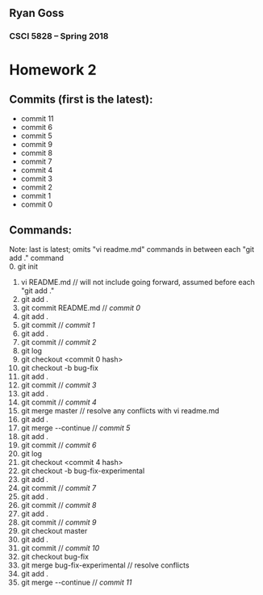 ## Ryan Goss
### CSCI 5828 – Spring 2018
# Homework 2

## Commits (first is the latest):
* commit 11
* commit 6
* commit 5
* commit 9
* commit 8
* commit 7
* commit 4
* commit 3
* commit 2
* commit 1
* commit 0

## Commands:
Note: last is latest; omits "vi readme.md" commands in between each "git add ." command <br>
0. git init
1. vi README.md // will not include going forward, assumed before each "git add ."
2. git add .
3. git commit README.md // *commit 0*
4. git add .
5. git commit // *commit 1*
6. git add .
7. git commit // *commit 2*
8. git log
9. git checkout <commit 0 hash>
10. git checkout -b bug-fix
10. git add .
11. git commit // *commit 3*
12. git add .
13. git commit // *commit 4*
14. git merge master // resolve any conflicts with vi readme.md
15. git add .
16. git merge --continue // *commit 5*
17. git add .
18. git commit // *commit 6*
19. git log
20. git checkout <commit 4 hash>
21. git checkout -b bug-fix-experimental
22. git add .
23. git commit // *commit 7*
24. git add .
25. git commit // *commit 8*
26. git add .
27. git commit // *commit 9*
28. git checkout master
29. git add .
30. git commit // *commit 10*
31. git checkout bug-fix
32. git merge bug-fix-experimental // resolve conflicts
33. git add .
34. git merge --continue // *commit 11*
